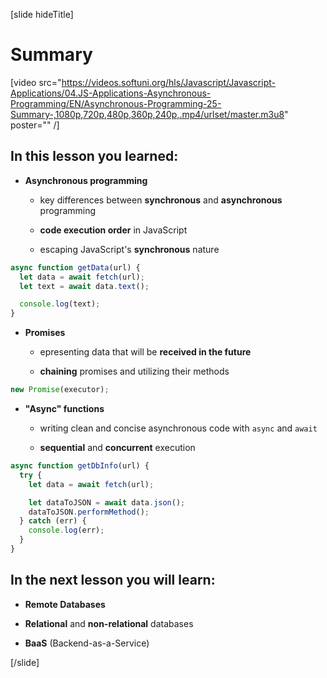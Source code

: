[slide hideTitle]
# Summary

[video src="https://videos.softuni.org/hls/Javascript/Javascript-Applications/04.JS-Applications-Asynchronous-Programming/EN/Asynchronous-Programming-25-Summary-,1080p,720p,480p,360p,240p,.mp4/urlset/master.m3u8" poster="" /]

## In this lesson you learned:

- **Asynchronous programming**

    * key differences between **synchronous** and **asynchronous** programming

    * **code execution order** in JavaScript

    * escaping JavaScript's **synchronous** nature
```js
async function getData(url) {
  let data = await fetch(url);
  let text = await data.text();

  console.log(text);
}
```

- **Promises**

  * epresenting data that will be **received in the future**

  * **chaining** promises and utilizing their methods

```js
new Promise(executor);
```

- **"Async" functions**

   * writing clean and concise asynchronous code with `async` and `await`

   * **sequential** and **concurrent** execution

```js
async function getDbInfo(url) {
  try {
    let data = await fetch(url);

    let dataToJSON = await data.json();
    dataToJSON.performMethod();
  } catch (err) {
    console.log(err);
  }
}

```

## In the next lesson you will learn:

- **Remote Databases**

- **Relational** and **non-relational** databases

- **BaaS** (Backend-as-a-Service)

[/slide]
